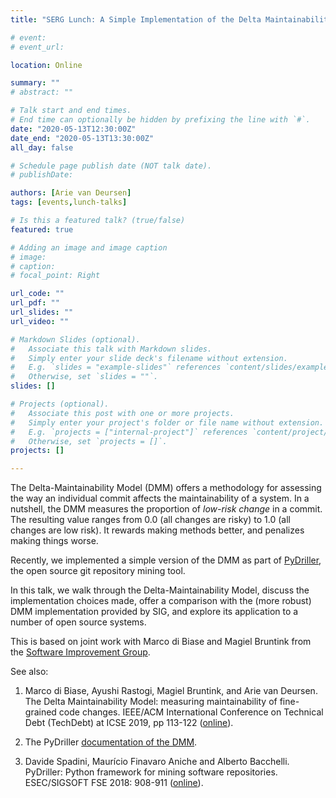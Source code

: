 ```yaml
---
title: "SERG Lunch: A Simple Implementation of the Delta Maintainability Model"

# event: 
# event_url: 

location: Online

summary: ""
# abstract: ""

# Talk start and end times.
# End time can optionally be hidden by prefixing the line with `#`.
date: "2020-05-13T12:30:00Z"
date_end: "2020-05-13T13:30:00Z"
all_day: false

# Schedule page publish date (NOT talk date).
# publishDate:

authors: [Arie van Deursen]
tags: [events,lunch-talks]

# Is this a featured talk? (true/false)
featured: true

# Adding an image and image caption
# image:
# caption: 
# focal_point: Right

url_code: ""
url_pdf: ""
url_slides: ""
url_video: ""

# Markdown Slides (optional).
#   Associate this talk with Markdown slides.
#   Simply enter your slide deck's filename without extension.
#   E.g. `slides = "example-slides"` references `content/slides/example-slides.md`.
#   Otherwise, set `slides = ""`.
slides: []

# Projects (optional).
#   Associate this post with one or more projects.
#   Simply enter your project's folder or file name without extension.
#   E.g. `projects = ["internal-project"]` references `content/project/deep-learning/index.md`.
#   Otherwise, set `projects = []`.
projects: []

---
```



The Delta-Maintainability Model (DMM) offers a methodology for assessing the way an individual commit affects the maintainability of a system.
In a nutshell, the DMM measures the proportion of _low-risk change_ in a commit. The resulting value ranges from 0.0 (all changes are risky) to 1.0 (all changes are low risk). It rewards making methods better, and penalizes making things worse.

Recently, we implemented a simple version of the DMM as part of [PyDriller](https://github.com/ishepard/pydriller), the open source git repository mining tool.

In this talk, we walk through the Delta-Maintainability Model, discuss the implementation choices made, offer a comparison with the (more robust) DMM implementation provided by SIG, and explore its application to a number of open source systems.

This is based on joint work with Marco di Biase and Magiel Bruntink from the [Software Improvement Group](https://www.softwareimprovementgroup.com/).

See  also:

1. Marco di Biase, Ayushi Rastogi, Magiel Bruntink, and Arie van Deursen. The Delta Maintainability Model: measuring maintainability of fine-grained code changes. IEEE/ACM International Conference on Technical Debt (TechDebt) at ICSE 2019, pp 113-122 ([online](https://pure.tudelft.nl/portal/en/publications/the-delta-maintainability-model-measuring-maintainability-of-finegrained-code-changes(6ff67dee-2781-47d7-916f-bd36c5b61beb).html)).

2. The PyDriller [documentation of the DMM](https://pydriller.readthedocs.io/en/latest/deltamaintainability.html).

3. Davide Spadini, Maurício Finavaro Aniche and Alberto Bacchelli. PyDriller: Python framework for mining software repositories. ESEC/SIGSOFT FSE 2018: 908-911 ([online](https://pure.tudelft.nl/portal/en/publications/pydriller-python-framework-for-mining-software-repositories(5985f510-058b-4f79-93b0-c30730f561d9).html)).

